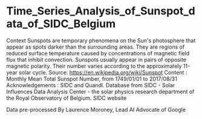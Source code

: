 # Time_Series_Analysis_of_Sunspot_data_of_SIDC_Belgium

Context
Sunspots are temporary phenomena on the Sun's photosphere that appear as spots darker than the surrounding areas. They are regions of reduced surface temperature caused by concentrations of magnetic field flux that inhibit convection. Sunspots usually appear in pairs of opposite magnetic polarity. Their number varies according to the approximately 11-year solar cycle.
Source: https://en.wikipedia.org/wiki/Sunspot
Content :
Monthly Mean Total Sunspot Number, from 1749/01/01 to 2017/08/31
Acknowledgements :
SIDC and Quandl.
Database from SIDC - Solar Influences Data Analysis Center - the solar physics research department of the Royal Observatory of Belgium. SIDC website

Data pre-processed By Laurence Moroney, Lead AI Advocate of Google

